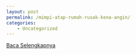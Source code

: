 ```yaml
---
layout: post
permalink: /mimpi-atap-rumah-rusak-kena-angin/
categories:
    - Uncategorized
---
```


[Baca Selengkapnya](/08)